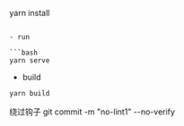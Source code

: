 yarn install

````

- run

```bash
yarn serve
````

- build

```bash
yarn build
```
绕过钩子
git commit -m "no-lint1" --no-verify
